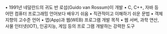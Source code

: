 


• 1991년 네덜란드의 귀도 반 로섬(Guido van Rossum)이 개발
• C, C++, 자바 등 어떤 컴퓨터 프로그래밍 언어보다 배우기 쉬움
• 직관적이고 이해하기 쉬운 문법
• 객체 지향의 고수준 언어
• 앱(App)과 웹(WEB) 프로그램 개발 목적
• 웹 서버, 과학 연산, 사물 인터넷(IOT), 인공지능, 게임 등의 프로
그램 개발하는 강력한 도구